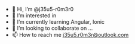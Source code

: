 - 👋 Hi, I’m @j35u5-r0m3r0
- 👀 I’m interested in 
- 🌱 I’m currently learning Angular, Ionic
- 💞️ I’m looking to collaborate on ...
- 📫 How to reach me j35u5.r0m3r@outlook.com

<!---
j35u5-r0m3r0/j35u5-r0m3r0 is a ✨ special ✨ repository because its `README.md` (this file) appears on your GitHub profile.
You can click the Preview link to take a look at your changes.
--->
